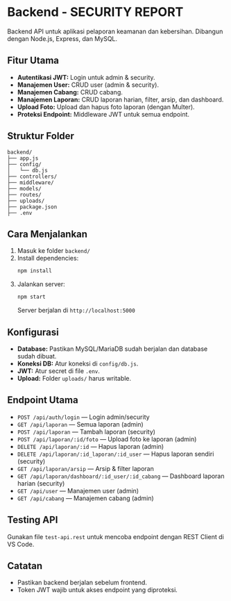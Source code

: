 # Backend - SECURITY REPORT

Backend API untuk aplikasi pelaporan keamanan dan kebersihan. Dibangun dengan Node.js, Express, dan MySQL.

## Fitur Utama

- **Autentikasi JWT:** Login untuk admin & security.
- **Manajemen User:** CRUD user (admin & security).
- **Manajemen Cabang:** CRUD cabang.
- **Manajemen Laporan:** CRUD laporan harian, filter, arsip, dan dashboard.
- **Upload Foto:** Upload dan hapus foto laporan (dengan Multer).
- **Proteksi Endpoint:** Middleware JWT untuk semua endpoint.

## Struktur Folder

```
backend/
├── app.js
├── config/
│   └── db.js
├── controllers/
├── middleware/
├── models/
├── routes/
├── uploads/
├── package.json
├── .env
```

## Cara Menjalankan

1. Masuk ke folder `backend/`
2. Install dependencies:
   ```sh
   npm install
   ```
3. Jalankan server:
   ```sh
   npm start
   ```
   Server berjalan di `http://localhost:5000`

## Konfigurasi

- **Database:** Pastikan MySQL/MariaDB sudah berjalan dan database sudah dibuat.
- **Koneksi DB:** Atur koneksi di `config/db.js`.
- **JWT:** Atur secret di file `.env`.
- **Upload:** Folder `uploads/` harus writable.

## Endpoint Utama

- `POST /api/auth/login` — Login admin/security
- `GET /api/laporan` — Semua laporan (admin)
- `POST /api/laporan` — Tambah laporan (security)
- `POST /api/laporan/:id/foto` — Upload foto ke laporan (admin)
- `DELETE /api/laporan/:id` — Hapus laporan (admin)
- `DELETE /api/laporan/:id_laporan/:id_user` — Hapus laporan sendiri (security)
- `GET /api/laporan/arsip` — Arsip & filter laporan
- `GET /api/laporan/dashboard/:id_user/:id_cabang` — Dashboard laporan harian (security)
- `GET /api/user` — Manajemen user (admin)
- `GET /api/cabang` — Manajemen cabang (admin)

## Testing API

Gunakan file `test-api.rest` untuk mencoba endpoint dengan REST Client di VS Code.

## Catatan

- Pastikan backend berjalan sebelum frontend.
- Token JWT wajib untuk akses endpoint yang diproteksi.
